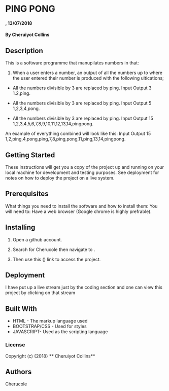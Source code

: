 # PING PONG
#### , 13/07/2018
#### By **Cheruiyot Collins**
## Description
This is a software programme that manupilates numbers in that:

1) When a user enters a number, an output of all the numbers up to where the user entered their number is produced with the following ultications;

* All the numbers divisible by 3 are replaced by ping.
    Input               Output
    3		            1.2,ping.

* All the numbers divisible by 3 are replaced by ping.
    Input               Output
    5		            1,2,3,4,pong.

* All the numbers divisible by 3 are replaced by ping.
    Input               Output
    15		            1,2,3,4,5,6,7,8,9,10,11,12,13,14,pingpong.

An example of everything combined will look like this:
Input               Output
15                  1,2,ping,4,pong,ping,7,8,ping,pong,11,ping,13,14,pingpong.



## Getting Started

These instructions will get you a copy of the project up and running on your local machine for development and testing purposes. See deployment for notes on how to deploy the project on a live system.

## Prerequisites

What things you need to install the software and how to install them:
You will need to: Have a web browser (Google chrome is highly prefrable).


## Installing

1. Open a github account.

2. Search for Cherucole then navigate to .

3. Then use this () link to access the project.


## Deployment

I have put up a live stream just by the coding section and one can view this project by clicking on that stream

## Built With
* HTML - The markup language used
* BOOTSTRAP/CSS - Used for styles
* JAVASCRIPT- Used as the scripting language

### License
Copyright (c) {2018} ** Cheruiyot Collins**

## Authors
Cherucole
